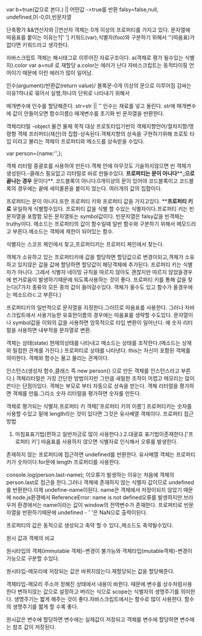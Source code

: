 var b=true(값으로 본다.) || 어떤값 ->true를 반환
falsy=false,null, undefined,0(-0,0),빈문자열

단축평가  &&연산자와 ||연산자 
객체는 0개 이상의 프로퍼티를 가지고 있다.
문자열에 따옴표를 붙이는 이유는?[' '] 키워드(var),식별자(foo)와 구분하기 위해서  ''(따옴표)가 없다면 키워드라고 생각한다.

자바스크립트 객체는 해시태그로 이루어진 자료구조이다.
a(객체로 평가 될수있는 식별자).color
var a=null 로 재할당 a.color는 에러가 난다 자바스크립트는 동적타이핑 언어이기 때문에 이런 에러가 많이 일어남. 

인수(argument)/반환값(return value)/ 블록문-0개 이상의 문으로 이루어짐 감싸는 이유?하나로 묶어서 실행,하나의 단위로 나타내기 위해서

매개변수에 인수를 할당해준다.
str=str || ''
인수는 재료를 넣고 돌린다. str에 매개변수에 값이 안들어오면 함수이름()
 매개변수를 초기화 빈 문자열을 반환한다.

객체리터럴 -object   물건 물체 목적 대상
프로토타입기반의 객체지향언어/절차지향/명령형
객체 프러퍼티(재산)의 집합-상속된다.객체지향의 상속을 구현하기위해 프로토 타입 이라고 불리는 객체이 프로퍼티와 메소드를 상속받을 수있다.

var person={name:'',};

객체 리터럴  중괄호를 사용하여 만든다.객체 안에 아무것도 기술하지않으면 빈 객체가 생성된다.-클래스 필요없고 리터럴로 바로 만들수있다.
**프로퍼티는 문이 아니다****.**;으로 끝나는 경우** 문이다**. 코드블록이 아니다.0개이상의 문이 있어야 코드블록이고 코드블록의 경우에는 끝에 세미콜론을 붙이지 않는다. 여러개의 값의 집합이다.

프로퍼티는 문이 아니다.또한 프로퍼티 키와 프로퍼티 값을 가지고있다.
****프로퍼티 키로** 유일하게 식별할수있다. 프로퍼티 값을 식별 할 수있는 식별자이다.프로퍼티 키는 빈문자열을 포함함 모든 문자열또는 symbol값이다.
빈문자열은 falsy값을  빈객체는 truthy이다.
메소드는 프로퍼티의 값이 함수일때 일반 함수와 구분하기 위해서 메모드라고 부른다.메소드는 객체에 제한이 되어있는 함수.

식별자는 스코프 체인에서 찾고,프로퍼티키는 프로퍼티 체인에서 찾는다.

객체가 소유하고 있는 프로퍼티키에  값을 할당하면 할당값으로 변경이되고,객체가 소유하고 있지않은 값을 값에 할당하면 할당값이 해당객체에 추가된다.
프로퍼티 키는 식별자가 아니다. 그래서 식별자 네이밍 규칙을 따르지 않아도 괜찮지만 따르지 않았을경우에 번거로움이 발생하기때문에 되도록사용하는 것이 좋다. 프로퍼티 키를 통해 값을 찾는다(7가지 종류의 모든 종의 값이 들어갈수있다. 객체가 올수도 있고 함수가 올경우에는 메소드라ㄷ고 부른다.)

프로퍼티키의 일반적으로 문자열을 지정한다.그러므로 따옴표를 사용한다. 그러나 자바스크립트에서 사용가능한 유효한이름의 경우에는 따옴표를 생략할 수도있다. 문자열이나 symbol값을 이외의 값을 사용하면 암묵적으로 타입 변환이 일어난다. 예 숫자 리터럴을 사용하면 내부적을 문자열로 변환.

객체는 상태(state) 현재의상태를 나타내고 메소드는 상태를 조작한다.(메소드는 상재와 밀접한 관계를 가진다.) 프로퍼티로 상태를 나타낸다.
this는 자신이 포함된 객체를 의미한다.
객체와 함수는 물고 물리는 관계이다.

인스턴스(생성자 함수,클래스 즉 new person() 으로 만든 객체를 인스턴스라고 부른다.) 객체리터럴은 가장 간단한 방법이지만 그만큼 새밀한 조작이 어렵고 메모리는 많이 쓴다는 단점이있다. 
객체는 부모로 부터 자동으로 상속을 받는다. 객체 리터럴을 평가하면 객체를 만듦.그리소 숫자 리터럴을 평가하면 숫자를 만든다.

객체로 평가되는 식별자.프로퍼티 키 객체['프로퍼티 키의 이름']
프로퍼티키는 숫자를 사용할 수있고 밑에 length라는 것이 있다면 그것은 유사배열 객체이다.
프로퍼티 접근방법

1. 마침표표기법(편하고 일반저긍로 많이 사용한다.).2.대괄효 표기법이존재한다.['프로퍼티 키'] 따옴표를 사용하지 않으면 식별자로 인식해서 오류를 발생한다.

존재하지 않는 프로퍼티에 접근하면 undefined를 반환한다. 
유사배열 객체는 프로퍼티키가 숫자이다.for문에 length 프로퍼티를 사용한다.

console.log(person.last-name); 이오류가 발생하는 이유는 처음에 객체의 person.last로 접근을 한다.그러나 객체에 존재하지 않는 식별자 값이므로 undefined를 반환한다.이제 undefine-name이된다. name은 객체에서 저장이되지 않았기 때문에 node.js환경에서 ReferenceError: name is not defined오류를 발생하지만.브라우저 환경에서는 name이라는 값이 window의 전역변수가 존재한다. 프로퍼티로 빈문자열을 반환하기때문에   undefined - ' '은 NaN으로 출력이된다.

프로퍼티의 값은 동적으로 생성되고 축약 할 수 있다.,메소드도 축약될수있다.


 원시 값과 객체의 비교

원시타입의 객체(immutable 객체)-변경이 불가능와  객체타입(mutable객체)-변경이 가능으로 구분할 수있다.

원시타입-메모리에 저장되는 값은 바뀌지않는다.재할당되는 값을 할당해준다.

객체타입-메모리 주소까 정해진 상태에서 내용이 바뀐다.
때문에 변수를 상수처럼사용한다 변하지않는 값으로 설정하고 버리는 식으로 
scope는  식별자의 생명주기를  의미한다.
생명주기는 짧게 해주는 것이 좋다.자바스크립트에서는 함수로 많이 사용한다. 함수의 생명주기를 짧게 할 수록 좋다.

원시값은 변수에 할당하면 변수에는 실제값이 저장되고 객체를 변수에 할당하면 변수에는 참조 값이 저장된다.
